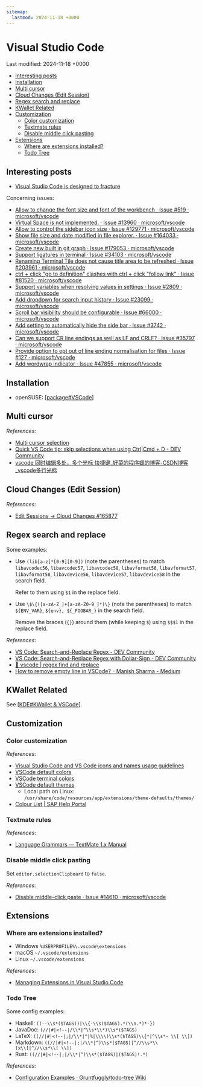 ```yaml
---
sitemap:
  lastmod: 2024-11-18 +0000
---
```


# Visual Studio Code

Last modified: 2024-11-18 +0000

- [Interesting posts](#interesting-posts)
- [Installation](#installation)
- [Multi cursor](#multi-cursor)
- [Cloud Changes (Edit Session)](#cloud-changes-edit-session)
- [Regex search and replace](#regex-search-and-replace)
- [KWallet Related](#kwallet-related)
- [Customization](#customization)
  - [Color customization](#color-customization)
  - [Textmate rules](#textmate-rules)
  - [Disable middle click pasting](#disable-middle-click-pasting)
- [Extensions](#extensions)
  - [Where are extensions installed?](#where-are-extensions-installed)
  - [Todo Tree](#todo-tree)

## Interesting posts

- [Visual Studio Code is designed to fracture](https://ghuntley.com/fracture/)

Concerning issues:

- [Allow to change the font size and font of the workbench · Issue #519 · microsoft/vscode](https://github.com/microsoft/vscode/issues/519)
- [Virtual Space is not implemented. · Issue #13960 · microsoft/vscode](https://github.com/microsoft/vscode/issues/13960)
- [Allow to control the sidebar icon size · Issue #129771 · microsoft/vscode](https://github.com/microsoft/vscode/issues/129771)
- [Show file size and date modified in file explorer. · Issue #164033 · microsoft/vscode](https://github.com/microsoft/vscode/issues/164033)
- [Create new built in git graph · Issue #179053 · microsoft/vscode](https://github.com/microsoft/vscode/issues/179053)
- [Support ligatures in terminal · Issue #34103 · microsoft/vscode](https://github.com/microsoft/vscode/issues/34103)
- [Renaming Terminal Tile does not cause title area to be refreshed · Issue #203961 · microsoft/vscode](https://github.com/microsoft/vscode/issues/203961)
- [ctrl + click "go to definition" clashes with ctrl + click "follow link" · Issue #81520 · microsoft/vscode](https://github.com/microsoft/vscode/issues/81520)
- [Support variables when resolving values in settings · Issue #2809 · microsoft/vscode](https://github.com/microsoft/vscode/issues/2809)
- [Add dropdown for search input history · Issue #23099 · microsoft/vscode](https://github.com/microsoft/vscode/issues/23099)
- [Scroll bar visibility should be configurable · Issue #66000 · microsoft/vscode](https://github.com/microsoft/vscode/issues/66000)
- [Add setting to automatically hide the side bar · Issue #3742 · microsoft/vscode](https://github.com/microsoft/vscode/issues/3742)
- [Can we support CR line endings as well as LF and CRLF? · Issue #35797 · microsoft/vscode](https://github.com/microsoft/vscode/issues/35797)
- [Provide option to opt out of line ending normalisation for files · Issue #127 · microsoft/vscode](https://github.com/microsoft/vscode/issues/127)
- [Add wordwrap indicator · Issue #47855 · microsoft/vscode](https://github.com/microsoft/vscode/issues/47855)

## Installation

- openSUSE: [[package#VSCode]]

## Multi cursor

*References*:

- [Multi cursor selection](https://code.visualstudio.com/docs/getstarted/tips-and-tricks#_multi-cursor-selection)
- [Quick VS Code tip: skip selections when using Ctrl|Cmd + D - DEV Community](https://dev.to/codepo8/quick-vs-code-tip-skip-selections-when-using-ctrlcmd-d-36me)
- [vscode 同时编辑多处，多个光标 快捷键_好菜的程序媛的博客-CSDN博客_vscode多行光标](https://blog.csdn.net/Gomeer/article/details/91417928)

## Cloud Changes (Edit Session)

*References*:

- [Edit Sessions -> Cloud Changes #165877](https://github.com/microsoft/vscode/pull/165877#issuecomment-1357545069)

## Regex search and replace

Some examples:

- Use `(lib[a-z]*[0-9][0-9])` (note the parentheses) to match `libavcodec56`, `libavcodec57`, `libavcodec58`, `libavformat56`, `libavformat57`, `libavformat58`, `libavdevice56`, `libavdevice57`, `libavdevice58` in the search field.

  Refer to them using `$1` in the replace field.

- Use `\$\{([a-zA-Z_]+[a-zA-Z0-9_]*)\}` (note the parentheses) to match `${ENV_VAR}`, `${env}, ${_FOOBAR_}` in the search field.

  Remove the braces (`{}`) around them (while keeping `$`) using `$$$1` in the replace field.

*References*:

- [VS Code: Search-and-Replace Regex - DEV Community](https://dev.to/rfornal/vs-code-search-and-replace-regex-mn2)
- [VS Code: Search-and-Replace Regex with Dollar-Sign - DEV Community](https://dev.to/rfornal/vs-code-search-and-replace-regex-with-dollar-sign-4bph)
- [🔎 vscode \| regex find and replace](https://www.youtube.com/watch?v=xMhKstbdr3k)
- [How to remove empty line in VSCode? - Manish Sharma - Medium](https://medium.com/@manish90/how-to-remove-empty-line-in-vscode-fd3716958787)

## KWallet Related

See [[KDE#KWallet & VSCode]].

## Customization

### Color customization

*References*:

- [Visual Studio Code and VS Code icons and names usage guidelines](https://code.visualstudio.com/brand#brand-colors)
- [VSCode default colors](https://github.com/microsoft/vscode/tree/main/src/vs/platform/theme/common/colors)
- [VSCode terminal colors](https://github.com/microsoft/vscode/blob/main/src/vs/workbench/contrib/terminal/common/terminalColorRegistry.ts)
- [VSCode default themes](https://github.com/microsoft/vscode/tree/main/extensions/theme-defaults/themes)
  - Local path on Linux: `/usr/share/code/resources/app/extensions/theme-defaults/themes/`
- [Colour List \| SAP Help Portal](https://wiki.scn.sap.com/wiki/display/Img/Colour+List)

### Textmate rules

*References*:

- [Language Grammars — TextMate 1.x Manual](https://macromates.com/manual/en/language_grammars)

### Disable middle click pasting

Set `editor.selectionClipboard` to `false`.

*References*:

- [Disable middle-click paste · Issue #14610 · microsoft/vscode](https://github.com/microsoft/vscode/issues/14610)

## Extensions

### Where are extensions installed?

- Windows `%USERPROFILE%\.vscode\extensions`
- macOS `~/.vscode/extensions`
- Linux `~/.vscode/extensions`

*References*:

- [Managing Extensions in Visual Studio Code](https://code.visualstudio.com/docs/editor/extension-marketplace#_where-are-extensions-installed)

### Todo Tree

Some config examples:

- Haskell: `((--\\s*($TAGS))|\\{-\\s($TAGS).*(\\n.*)*-})`
- JavaDoc: `(//|#|<!--|/\\*|^\\s*\\*)\\s*($TAGS)`
- LaTeX: `((//|#|<!--|;|/\\*|^|%|\\\\)\\s*($TAGS)\\{*|^\\s*- \\[ \\])`
- Markdown: `((//|#|<!--|;|/\\*|^)\\s*($TAGS)|^//\\s*\\[x\\]|^//\\s*\\[ \\])`
- Rust: `((//|#|<!--|;|/\\*|^)\\s*($TAGS)|($TAGS)!.*)`

*References*:

- [Configuration Examples · Gruntfuggly/todo-tree Wiki](https://github.com/Gruntfuggly/todo-tree/wiki/Configuration-Examples)

[//begin]: # "Autogenerated link references for markdown compatibility"
[package#VSCode]: Linux/openSUSE/package.md "openSUSE Package Management"
[KDE#KWallet & VSCode]: Linux/KDE.md "KDE Plasma Tweak"
[//end]: # "Autogenerated link references"

